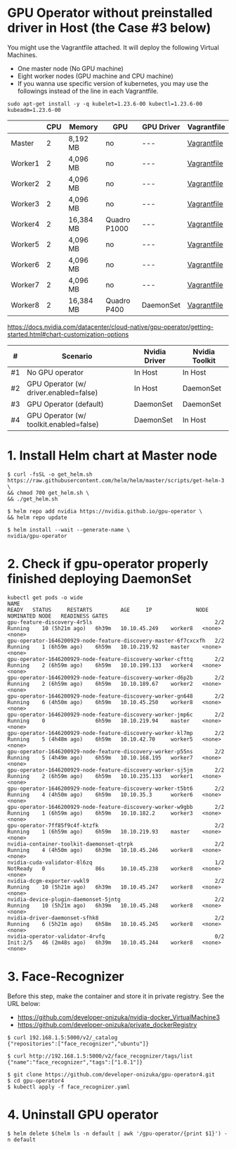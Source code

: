 # GPU Operator without preinstalled driver in Host (the Case #3 below)

You might use the Vagrantfile attached. It will deploy the following Virtual Machines.
- One master node (No GPU machine)
- Eight worker nodes (GPU machine and CPU machine)
- If you wanna use specific version of kubernetes, you may use the followings instead of the line in each Vagrantfile.
```
sudo apt-get install -y -q kubelet=1.23.6-00 kubectl=1.23.6-00 kubeadm=1.23.6-00
```

|  | CPU | Memory | GPU | GPU Driver | Vagrantfile |
| --- | --- | --- | --- | --- | --- |
| Master | 2 | 8,192 MB | no | --- | [Vagrantfile](https://github.com/developer-onizuka/gpu-operator4/tree/master/precision3620/Vagrantfile) |
| Worker1 | 2 | 4,096 MB | no | --- | [Vagrantfile](https://github.com/developer-onizuka/gpu-operator4/tree/master/optiplex3050/Vagrantfile) |
| Worker2 | 2 | 4,096 MB | no | --- | [Vagrantfile](https://github.com/developer-onizuka/gpu-operator4/tree/master/optiplex3050/Vagrantfile) |
| Worker3 | 2 | 4,096 MB | no | --- | [Vagrantfile](https://github.com/developer-onizuka/gpu-operator4/tree/master/optiplex3050/Vagrantfile) |
| Worker4 | 2 | 16,384 MB | Quadro P1000 | --- | [Vagrantfile](https://github.com/developer-onizuka/gpu-operator4/tree/master/optiplex3050/Vagrantfile) |
| Worker5 | 2 | 4,096 MB | no | --- | [Vagrantfile](https://github.com/developer-onizuka/gpu-operator4/tree/master/optiplex5050/Vagrantfile) |
| Worker6 | 2 | 4,096 MB | no | --- | [Vagrantfile](https://github.com/developer-onizuka/gpu-operator4/tree/master/optiplex5050/Vagrantfile) |
| Worker7 | 2 | 4,096 MB | no | --- | [Vagrantfile](https://github.com/developer-onizuka/gpu-operator4/tree/master/optiplex5050/Vagrantfile) |
| Worker8 | 2 | 16,384 MB | Quadro P400 | DaemonSet | [Vagrantfile](https://github.com/developer-onizuka/gpu-operator4/tree/master/optiplex5050/Vagrantfile) |

https://docs.nvidia.com/datacenter/cloud-native/gpu-operator/getting-started.html#chart-customization-options

| # | Scenario | Nvidia Driver | Nvidia Toolkit |
| --- | --- | --- | --- |
| #1 | No GPU operator | In Host | In Host |
| #2 | GPU Operator (w/ driver.enabled=false) | In Host | DaemonSet |
| #3 | GPU Operator (default) | DaemonSet | DaemonSet |
| #4 | GPU Operator (w/ toolkit.enabled=false) | DaemonSet | In Host |


# 1. Install Helm chart at Master node
```
$ curl -fsSL -o get_helm.sh https://raw.githubusercontent.com/helm/helm/master/scripts/get-helm-3 \
&& chmod 700 get_helm.sh \
&& ./get_helm.sh

$ helm repo add nvidia https://nvidia.github.io/gpu-operator \
&& helm repo update

$ helm install --wait --generate-name \
nvidia/gpu-operator
```

# 2. Check if gpu-operator properly finished deploying DaemonSet
```
kubectl get pods -o wide
NAME                                                              READY   STATUS     RESTARTS         AGE     IP              NODE      NOMINATED NODE   READINESS GATES
gpu-feature-discovery-4r5ls                                       2/2     Running    10 (5h21m ago)   6h39m   10.10.45.249    worker8   <none>           <none>
gpu-operator-1646200929-node-feature-discovery-master-6f7cxcxfh   2/2     Running    1 (6h59m ago)    6h59m   10.10.219.92    master    <none>           <none>
gpu-operator-1646200929-node-feature-discovery-worker-cfttq       2/2     Running    2 (6h59m ago)    6h59m   10.10.199.133   worker4   <none>           <none>
gpu-operator-1646200929-node-feature-discovery-worker-d6p2b       2/2     Running    2 (6h59m ago)    6h59m   10.10.189.67    worker2   <none>           <none>
gpu-operator-1646200929-node-feature-discovery-worker-gn648       2/2     Running    6 (4h50m ago)    6h59m   10.10.45.250    worker8   <none>           <none>
gpu-operator-1646200929-node-feature-discovery-worker-jmp6c       2/2     Running    0                6h59m   10.10.219.94    master    <none>           <none>
gpu-operator-1646200929-node-feature-discovery-worker-kl7mp       2/2     Running    5 (4h48m ago)    6h59m   10.10.42.70     worker5   <none>           <none>
gpu-operator-1646200929-node-feature-discovery-worker-p55ns       2/2     Running    5 (4h49m ago)    6h59m   10.10.168.195   worker7   <none>           <none>
gpu-operator-1646200929-node-feature-discovery-worker-sj5jm       2/2     Running    2 (6h59m ago)    6h59m   10.10.235.133   worker1   <none>           <none>
gpu-operator-1646200929-node-feature-discovery-worker-t5bt6       2/2     Running    4 (4h50m ago)    6h59m   10.10.35.3      worker6   <none>           <none>
gpu-operator-1646200929-node-feature-discovery-worker-w9gbb       2/2     Running    1 (6h59m ago)    6h59m   10.10.182.2     worker3   <none>           <none>
gpu-operator-7ff85f9c4f-ktzfk                                     2/2     Running    1 (6h59m ago)    6h59m   10.10.219.93    master    <none>           <none>
nvidia-container-toolkit-daemonset-qtrpk                          2/2     Running    4 (4h50m ago)    6h39m   10.10.45.246    worker8   <none>           <none>
nvidia-cuda-validator-8l6zq                                       1/2     NotReady   0                86s     10.10.45.238    worker8   <none>           <none>
nvidia-dcgm-exporter-vwkl9                                        2/2     Running    10 (5h21m ago)   6h39m   10.10.45.247    worker8   <none>           <none>
nvidia-device-plugin-daemonset-5jntg                              2/2     Running    10 (5h21m ago)   6h39m   10.10.45.248    worker8   <none>           <none>
nvidia-driver-daemonset-sfhk8                                     2/2     Running    6 (5h21m ago)    6h58m   10.10.45.245    worker8   <none>           <none>
nvidia-operator-validator-4rvfq                                   0/2     Init:2/5   46 (2m48s ago)   6h39m   10.10.45.244    worker8   <none>           <none>
```

# 3. Face-Recognizer
Before this step, make the container and store it in private registry. See the URL below:
- https://github.com/developer-onizuka/nvidia-docker_VirtualMachine3
- https://github.com/developer-onizuka/private_dockerRegistry
```
$ curl 192.168.1.5:5000/v2/_catalog
{"repositories":["face_recognizer","ubuntu"]}

$ curl http://192.168.1.5:5000/v2/face_recognizer/tags/list
{"name":"face_recognizer","tags":["1.0.1"]}

$ git clone https://github.com/developer-onizuka/gpu-operator4.git
$ cd gpu-operator4
$ kubectl apply -f face_recognizer.yaml
```	
	
# 4. Uninstall GPU operator
```
$ helm delete $(helm ls -n default | awk '/gpu-operator/{print $1}') -n default
```


